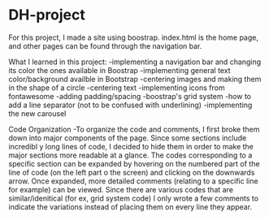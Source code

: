 # DH-project

For this project, I made a site using boostrap. index.html is the home page, and other pages can be found through the navigation bar. 

What I learned in this project:
-implementing a navigation bar and changing its color the ones available in Boostrap
-implementing general text color/background availble in Bootstrap
-centering images and making them in the shape of a circle
-centering text
-implementing icons from fontawesome
-adding padding/spacing
-boostrap's grid system
-how to add a line separator (not to be confused with underlining) 
-implementing the new carousel

Code Organization
-To organize the code and comments, I first broke them down into major components of the page. Since some sections include incredibl y long lines of code, I decided to hide them in order to make the major sections more readable at a glance. The codes corresponding to a specific section can be expanded by hovering on the numbered part of the line of code (on the left part o the screen) and clicking on the downwards arrow. Once expanded, more detailed comments (relating to a specific line for example) can be viewed. Since there are various codes that are similar/idenitical (for ex, grid system code) I only wrote a few comments to indicate the variations instead  of placing them on every line they appear. 